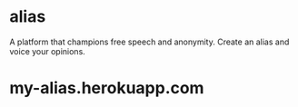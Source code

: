 # alias
A platform that champions free speech and anonymity. Create an alias and voice your opinions.
# my-alias.herokuapp.com
